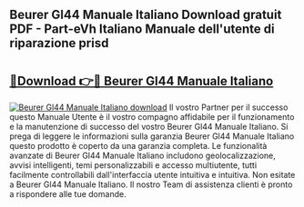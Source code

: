 ## Beurer Gl44 Manuale Italiano Download gratuit PDF - Part-eVh Italiano Manuale dell'utente di riparazione prisd

# <h2><a href="http://dfgvwm1.blite.top/?on=Beurer+Gl44+Manuale+Italiano">🔗Download 👉🔴 Beurer Gl44 Manuale Italiano</a></h2>

[![Beurer Gl44 Manuale Italiano download](https://i.imgur.com/lujVjoI.png)](http://dfgvwm1.blite.top/?on=Beurer+Gl44+Manuale+Italiano)
Il vostro Partner per il successo questo Manuale Utente è il vostro compagno affidabile per il funzionamento e la manutenzione di successo del vostro Beurer Gl44 Manuale Italiano. Si prega di leggere le informazioni sulla garanzia Beurer Gl44 Manuale Italiano questo prodotto è coperto da una garanzia completa. Le funzionalità avanzate di Beurer Gl44 Manuale Italiano includono geolocalizzazione, avvisi intelligenti, temi personalizzabili e accesso multiutente, tutti facilmente controllabili dall'interfaccia utente intuitiva e intuitiva. Non esitate a Beurer Gl44 Manuale Italiano. Il nostro Team di assistenza clienti è pronto a rispondere alle tue domande.
